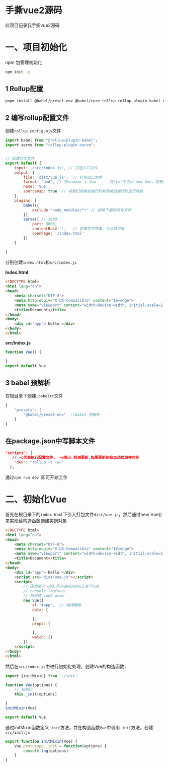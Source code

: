 # 手撕vue2源码

此项目记录我手撕vue2源码

# 一、项目初始化

npm 包管理初始化

```bash
npm init -y
```

## 1 Rollup配置

```bash
pnpm install @babel/preset-env @babel/core rollup rollup-plugin-babel rollup-plugin-serve -D
```

## 2 编写rollup配置文件

创建`rollup.config.mjs`文件

```js
import babel from "@rollup/plugin-babel";
import serve from "rollup-plugin-serve";


// 配置打包文件
export default {
    input:'./src/index.js', // 打包入口文件
    output: {
        file: 'dist/vue.js',  // 打包出口文件
        format: 'umd', // 在window 上 Vue      在html中可以 new Vue，就是通过format实现的
        name: 'Vue',
        sourcemap: true  // 将我们转换前端代码和转换后端代码进行映射
    },
    plugins: [
        babel({
            exclude:'node_modules/**' // 排除下面的所有文件
        }),
        serve({ // 3000
            port: 3000,
            contentBase:'',   // 如果空字符串，为当前目录
            openPage: '/index.html'
        })
    ]
    
}
```

分别创建`index.html`和`src/index.js`

**Index.html**

```html
<!DOCTYPE html>
<html lang="en">
<head>
    <meta charset="UTF-8">
    <meta http-equiv="X-UA-Compatible" content="IE=edge">
    <meta name="viewport" content="width=device-width, initial-scale=1.0">
    <title>Document</title>
</head>
<body>
    <div id="app"> hello </div>
</body>
</html>
```

**src/index.js**

```js
function Vue() {

}
export default Vue
```

## 3 babel 预解析

在根目录下创建`.babelrc`文件

```js
{
    "presets": [
        "@babel/preset-env"  //babel 预解析
    ]
}
```

## 在package.json中写脚本文件

```json
"scripts": {
   // -c代表执行配置文件， -w表示 检测更新,如果更新则会自动检测并同步
    "dev": "rollup -c -w "
  },
```

通过`npm run dev `即可开始工作

# 二、初始化Vue

首先在根目录下的`index.html`下引入打包文件`dist/vue.js`，然后通过new Vue() 来实现给构造函数创建实例对象

```html
<!DOCTYPE html>
<html lang="en">
<head>
    <meta charset="UTF-8">
    <meta http-equiv="X-UA-Compatible" content="IE=edge">
    <meta name="viewport" content="width=device-width, initial-scale=1.0">
    <title>Document</title>
</head>
<body>
    <div id="app"> hello </div>
    <script src="dist/vue.js"></script>
    <script>
        // 因为用了 umd,所以在window上有个Vue
        // console.log(Vue)
        // 响应式 vue2 mvvm
        new Vue({
            el:'#app',  // 编译模板
            data: {

            },
            props: {

            },
            watch: {}
        })   
    </script>
</body>
</html>
```

然后在`src/index.js`中进行初始化处理，创建Vue的构造函数，

```js
import {initMixin} from './init'

function Vue(options) {
    // 初始化
    this._init(options)

}
initMixin(Vue)

export default Vue
```

通过initMixin函数定义`_init`方法，并在构造函数`Vue`中调用`_init`方法，创建`src/init.js`

```js
export function initMixin(Vue) {
    Vue.prototype._init = function(options) {
        console.log(options)
    }
}
```



